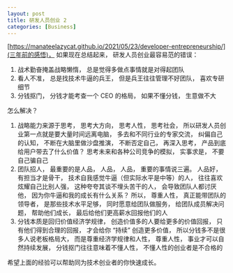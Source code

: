 ```yaml
---
layout: post
title: 研发人员创业 2
categories: [Business]
---
```


[https://manateelazycat.github.io/2021/05/23/developer-entrepreneurship/](三年前的感悟)， 如果现在总结起来， 研发人员创业最容易范的错误：

1. 战术勤奋掩盖战略懒惰， 总是觉得多做点事情就是对得起团队
2. 看人不准， 总是找技术牛逼的兵王， 但是兵王往往管理不好团队， 喜欢专研细节
3. 分钱抠门， 分钱才能考查一个 CEO 的格局， 如果不懂分钱， 生意做不大

怎么解决？

1. 战略能力来源于思考， 思考大方向， 思考人性， 思考社会， 所以研发人员创业第一点就是要大量时间远离电脑， 多去和不同行业的专家交流， 纠偏自己的认知， 不断在大脑里做沙盘推演， 不断否定自己， 再深入思考， 产品到底给用户带去了什么价值？ 思考未来和各种公司竞争的模拟， 实事求是， 不要自己骗自己
2. 团队招人， 最重要的是人品， 人品， 人品， 重要的事情说三遍。 人品好， 有担当才是骨干， 技术自我感觉牛逼（但实际水平是中等）的人， 往往喜欢炫耀自己比别人强， 这种夸夸其谈不埋头苦干的人， 会导致团队人都讨厌他， 因为你牛逼和我的成长有什么关系？ 所以， 尊重人性， 真正能带团队的领导者， 是那些技术水平足够， 同时愿意给团队做服务， 给团队成员解决问题， 帮助他们成长， 最后给他们更高薪水回报他们的人
3. 分钱本质是回归价值经济学规律， 创造价值多的人要给更多的价值回报， 只有他们得到合理的回报， 才会给你 “持续” 创造更多价值， 所以分钱多不是很多人说老板格局大， 而是尊重经济学规律和人性， 尊重人性， 事业才可以自然持续发展， 分钱抠门往往意味着不懂人性， 不懂人性的创业者是不合格的

希望上面的经验可以帮助同为技术创业者的你快速成长。
